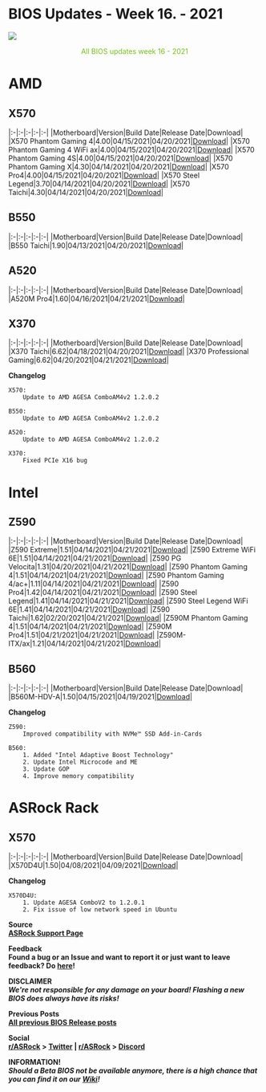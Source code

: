 # BIOS Updates - Week 16. - 2021

<img style="margin-left:auto;margin-right:auto;display: block;" src="/ASRockWiki/assets/img/includes/wiki/bios_updates.png">

<p style="text-align:center;color:#79bd28">All BIOS updates week 16 - 2021</p>

# AMD

## **X570**
|:-|:-|:-|:-|:-|
|Motherboard|Version|Build Date|Release Date|Download|
|X570 Phantom Gaming 4|4.00|04/15/2021|04/20/2021|[Download](https://www.asrock.com/MB/AMD/X570%20Phantom%20Gaming%204/index.asp#BIOS)|
|X570 Phantom Gaming 4 WiFi ax|4.00|04/15/2021|04/20/2021|[Download](https://www.asrock.com/MB/AMD/X570%20Phantom%20Gaming%204%20WiFi%20ax/index.asp#BIOS)|
|X570 Phantom Gaming 4S|4.00|04/15/2021|04/20/2021|[Download](https://www.asrock.com/MB/AMD/X570%20Phantom%20Gaming%204S/index.asp#BIOS)|
|X570 Phantom Gaming X|4.30|04/14/2021|04/20/2021|[Download](https://www.asrock.com/MB/AMD/X570%20Phantom%20Gaming%20X/index.asp#BIOS)|
|X570 Pro4|4.00|04/15/2021|04/20/2021|[Download](https://www.asrock.com/MB/AMD/X570%20Pro4/index.asp#BIOS)|
|X570 Steel Legend|3.70|04/14/2021|04/20/2021|[Download](https://www.asrock.com/MB/AMD/X570%20Steel%20Legend/index.asp#BIOS)|
|X570 Taichi|4.30|04/14/2021|04/20/2021|[Download](https://www.asrock.com/MB/AMD/X570%20Taichi/index.asp#BIOS)|

## **B550**
|:-|:-|:-|:-|:-|
|Motherboard|Version|Build Date|Release Date|Download|
|B550 Taichi|1.90|04/13/2021|04/20/2021|[Download](https://www.asrock.com/MB/AMD/B550%20Taichi/index.asp#BIOS)|

## **A520**
|:-|:-|:-|:-|:-|
|Motherboard|Version|Build Date|Release Date|Download|
|A520M Pro4|1.60|04/16/2021|04/21/2021|[Download](https://www.asrock.com/MB/AMD/A520M%20Pro4/index.asp#BIOS)|

## **X370**
|:-|:-|:-|:-|:-|
|Motherboard|Version|Build Date|Release Date|Download|
|X370 Taichi|6.62|04/18/2021|04/20/2021|[Download](https://drive.google.com/file/d/1p8b0wORXKVWNDDXejLy9VArhkcU_BdOw/view?usp=sharing)|
|X370 Professional Gaming|6.62|04/20/2021|04/21/2021|[Download](https://drive.google.com/file/d/1I3cJx44Tt4cO3NNDP43vXS34uqFfTsgq/view?usp=sharing)|

**Changelog**

    X570:
        Update to AMD AGESA ComboAM4v2 1.2.0.2
    
    B550:
        Update to AMD AGESA ComboAM4v2 1.2.0.2
    
    A520:
        Update to AMD AGESA ComboAM4v2 1.2.0.2
    
    X370:
        Fixed PCIe X16 bug 

# Intel

## **Z590**
|:-|:-|:-|:-|:-|
|Motherboard|Version|Build Date|Release Date|Download|
|Z590 Extreme|1.51|04/14/2021|04/21/2021|[Download](https://www.asrock.com/MB/Intel/Z590%20Extreme/index.asp#BIOS)|
|Z590 Extreme WiFi 6E|1.51|04/14/2021|04/21/2021|[Download](https://www.asrock.com/MB/Intel/Z590%20Extreme%20WiFi%206E/index.asp#BIOS)|
|Z590 PG Velocita|1.31|04/20/2021|04/21/2021|[Download](https://www.asrock.com/MB/Intel/Z590%20PG%20Velocita/index.asp#BIOS)|
|Z590 Phantom Gaming 4|1.51|04/14/2021|04/21/2021|[Download](https://www.asrock.com/MB/Intel/Z590%20Phantom%20Gaming%204/index.asp#BIOS)|
|Z590 Phantom Gaming 4/ac+|1.11|04/14/2021|04/21/2021|[Download](https://www.asrock.com/MB/Intel/Z590%20Phantom%20Gaming%204ac+/index.asp#BIOS)|
|Z590 Pro4|1.42|04/14/2021|04/21/2021|[Download](https://www.asrock.com/MB/Intel/Z590%20Pro4/index.asp#BIOS)|
|Z590 Steel Legend|1.41|04/14/2021|04/21/2021|[Download](https://www.asrock.com/MB/Intel/Z590%20Steel%20Legend/index.asp#BIOS)|
|Z590 Steel Legend WiFi 6E|1.41|04/14/2021|04/21/2021|[Download](https://www.asrock.com/MB/Intel/Z590%20Steel%20Legend%20WiFi%206E/index.asp#BIOS)|
|Z590 Taichi|1.62|02/20/2021|04/21/2021|[Download](https://www.asrock.com/MB/Intel/Z590%20Taichi/index.asp#BIOS)|
|Z590M Phantom Gaming 4|1.51|04/14/2021|04/21/2021|[Download](https://www.asrock.com/MB/Intel/Z590M%20Phantom%20Gaming%204/index.asp#BIOS)|
|Z590M Pro4|1.51|04/21/2021|04/21/2021|[Download](https://www.asrock.com/MB/Intel/Z590M%20Pro4/index.asp#BIOS)|
|Z590M-ITX/ax|1.21|04/14/2021|04/21/2021|[Download](https://www.asrock.com/MB/Intel/Z590M-ITXax/index.asp#BIOS)|

## **B560**
|:-|:-|:-|:-|:-|
|Motherboard|Version|Build Date|Release Date|Download|
|B560M-HDV-A|1.50|04/15/2021|04/19/2021|[Download](https://www.asrock.com/MB/Intel/B560M-HDV-A/index.asp#BIOS)|

**Changelog**

    Z590:
        Improved compatibility with NVMe™ SSD Add-in-Cards
    
    B560:
        1. Added "Intel Adaptive Boost Technology"
        2. Update Intel Microcode and ME
        3. Update GOP
        4. Improve memory compatibility

# ASRock Rack

## **X570**
|:-|:-|:-|:-|:-|
|Motherboard|Version|Build Date|Release Date|Download|
|X570D4U|1.50|04/08/2021|04/09/2021|[Download](https://www.asrockrack.com/general/productdetail.asp?Model=X570D4U#Download)|

**Changelog**

    X570D4U:
        1. Update AGESA ComboV2 to 1.2.0.1
        2. Fix issue of low network speed in Ubuntu

**Source**  
[**ASRock Support Page**](https://www.asrock.com/support/index.asp?cat=BIOS)

**Feedback**  
**Found a bug or an Issue and want to report it or just want to leave feedback? Do [here](https://event.asrock.com/tsd.asp)!**

**DISCLAIMER**  
***We're not responsible for any damage on your board! Flashing a new BIOS does always have its risks!***

**Previous Posts**  
[**All previous BIOS Release posts**](https://www.reddit.com/r/ASRock/?f=flair_name%3A%22BIOS%20Release%22)

**Social**  
**[r/ASRock](https://www.reddit.com/r/ASRock/) > [Twitter](https://twitter.com/redditASRock) | [r/ASRock](https://www.reddit.com/r/ASRock/) > [Discord](https://discord.gg/rFrMpxV)**

**INFORMATION!**  
***Should a Beta BIOS not be available anymore, there is a high chance that you can find it on our [Wiki](https://botflakes.github.io/ASRockWiki/beta_bios/)!***